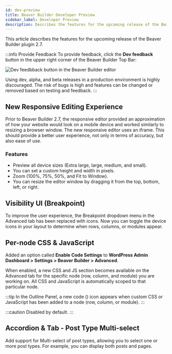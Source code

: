 ```yaml
---
id: dev-preview
title: Beaver Builder Developer Preview
sidebar_label: Developer Preview
description: Describes the features for the upcoming release of the Beaver Builder plugin.
---
```


This article describes the features for the upcoming release of the Beaver Builder plugin 2.7.

<!-- :::info
**Developer Preview Currently Unavailable!**

Documentation will be added as soon as a developer preview for Beaver Builder is released.
::: -->

:::info Provide Feedback
To provide feedback, click the **Dev feedback** button in the upper right corner of the Beaver Builder Top Bar:

![Dev feedbback button in the Beaver Builder editor](/img/beaver-builder/dev-preview--1.jpg)

Using dev, alpha, and beta releases in a production environment is highly discouraged. The risk of bugs is high and features can be changed or removed based on testing and feedback.
:::

## New Responsive Editing Experience

Prior to Beaver Builder 2.7, the responsive editor provided an approximation of how your website would look on a mobile device and worked similarly to resizing a browser window. The new responsive editor uses an iframe. This should provide a better user experience, not only in terms of accuracy, but also ease of use.

### Features

* Preview all device sizes (Extra large, large, medium, and small).
* You can set a custom height and width in pixels.
* Zoom (100%, 75%, 50%, and Fit to Window).
* You can resize the editor window by dragging it from the top, bottom, left, or right.

## Visibility UI (Breakpoint)

To improve the user experience, the Breakpoint dropdown menu in the Advanced tab has been replaced with icons. Now you can toggle the device icons in your layout to determine when rows, columns, or modules appear.

## Per-node CSS & JavaScript

Added an option called **Enable Code Settings** to **WordPress Admin Dashboard > Settings > Beaver Builder > Advanced**.

When enabled, a new CSS and JS section becomes available on the Advanced tab for the specific node (row, column, and module) you are working on. All CSS and JavaScript is automatically scoped to that particular node.

:::tip
In the Outline Panel, a new code (<i className="fas fa-code"></i>) icon appears when custom CSS or JavaScript has been added to a node (row, column, or module).
:::

:::caution
Disabled by default.
:::

## Accordion & Tab - Post Type Multi-select

Add support for Multi-select of post types, allowing you to select one or more post types. For example, you can display both posts and pages.
